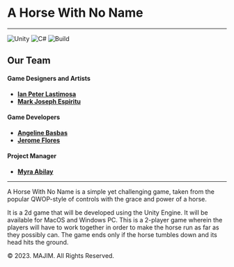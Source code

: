 # A Horse With No Name

<hr>

![Unity](https://img.shields.io/badge/unity-%23000000.svg?style=for-the-badge&logo=unity&logoColor=white)
![C#](https://img.shields.io/badge/c%23-%23239120.svg?style=for-the-badge&logo=c-sharp&logoColor=white)
![Build](https://img.shields.io/badge/build-passing-green)

## Our Team

#### Game Designers and Artists

- [**Ian Peter Lastimosa**](https://github.com/LastimosaPeter)
- [**Mark Joseph Espiritu**](https://github.com/Re3ses)

#### Game Developers

- [**Angeline Basbas**](https://github.com/StrayMarimo)
- [**Jerome Flores**](https://github.com/jeromefloresss)

#### Project Manager

- [**Myra Abilay**]()
<hr>

A Horse With No Name is a simple yet challenging game, taken from the popular QWOP-style of controls with the grace and power of a horse.

It is a 2d game that will be developed using the Unity Engine. It will be available for MacOS and Windows PC. This is a 2-player game wherein the players will have to work together in order to make the horse run as far as they possibly can. The game ends only if the horse tumbles down and its head hits the ground.

© 2023. MAJIM. All Rights Reserved.
